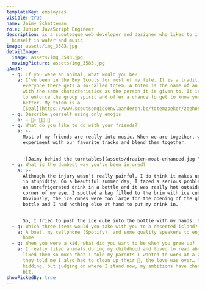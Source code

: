 ```yaml
---
templateKey: employees
visible: true
name: Jaimy Schatteman
role: Junior JavaScript Engineer
description: is a scoutesque web developer and designer who likes to immerse
  himself in water and music
image: assets/img_3583.jpg
detailImage:
  image: assets/img_3583.jpg
  movingPicture: assets/img_3583.jpg
qAndA:
  - q: If you were an animal, what would you be?
    a: I’ve been in the Boy Scouts for most of my life. It is a tradition that
      everyone there gets a so-called totem. A totem is the name of an animal
      with the same characteristics as the person it is given to. It is supposed
      to enforce the group spirit and offer a chance to get to know yourself
      better. My totem is a
      [Seal](https://www.scoutsengidsenvlaanderen.be/totemzoeker/zeehond). 🦭
  - q: Describe yourself using only emojis
    a: 🎶 🏊‍⚜️ 👨‍🍳 🤡
  - q: What do you like to do with your friends?
    a: >-
      Most of my friends are really into music. When we are together, we like to
      experiment with our favorite tracks and blend them together. 


      ![Jaimy behind the turntables](assets/draaien-moat-enhanced.jpg "Behind the turntables")
  - q: What is the dumbest way you’ve been injured?
    a: >-
      Although the injury wasn’t really painful, I do think it makes up for it
      in stupidity. On a beautiful summer day, I faced a serious problem. I had
      an unrefrigerated drink in a bottle and it was really hot outside. In the
      corner of my eye, I spotted a bag filled to the brim with ice cubes.
      Obviously, the ice cubes were too large for the opening of the glass
      bottle and I had nothing else at hand to put my drink in. 


      So, I tried to push the ice cube into the bottle with my hands. Sadly, this was harder than I thought it would be. I suddenly thought of a solution. What if I tried to ram it in the bottle with my teeth? IT WORKED! However, when it finally slipped through, my teeth hit the bottle and a piece chipped off never to be found again...
  - q: Which three items would you take with you to a deserted island?
    a: A boat, my cellphone (Spotify), and some quality speakers to enjoy the ride
      home.
  - q: When you were a kid, what did you want to be when you grew up?
    a: I really liked animals during my childhood and loved to read about them. I
      liked them so much that I told my parents I wanted to work at a zoo. When
      they told me I also had to clean up their 💩, the love was over… Nah, just
      kidding, but judging on where I stand now, my ambitions have changed a
      bit.
showPickedBy: true
---
```

